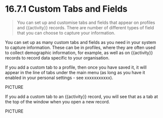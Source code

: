 # 16.7.1 Custom Tabs and Fields

> You can set up and customise tabs and fields that appear on profiles and {{activity}} records. There are number of different types of field that you can choose to capture your information. 

You can set up as many custom tabs and fields as you need in your system to capture information. These can be in profiles, where they are often used to collect demographic information, for example, as well as on {{activity}} records to record data specific to your organisation. 

If you add a custom tab to a profile, then once you have saved it, it will appear in the line of tabs under the main menu (as long as you have it enabled in your personal settings - see xxxxxxxxxxx).

PICTURE


If you add a custom tab to an {{activity}} record, you will see that as a tab at the top of the window when you open a new record.

PICTURE



